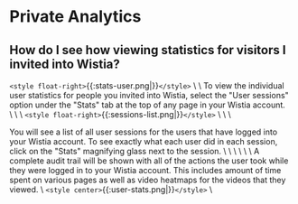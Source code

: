 # Private Analytics


## How do I see how viewing statistics for visitors I invited into Wistia?

`<style float-right>`{{:stats-user.png|}}`</style>`
\\
\\
To view the individual user statistics for people you invited into Wistia, select the "User sessions" option under the "Stats" tab at the top of any page in your Wistia account.  
\\
\\
\\
`<style float-right>`{{:sessions-list.png|}}`</style>`
\\
\\
\\

You will see a list of all user sessions for the users that have logged into your Wistia account.  To see exactly what each user did in each session, click on the "Stats" magnifying glass next to the session. 
\\
\\
\\
\\
\\
\\
A complete audit trail will be shown with all of the actions the user took while they were logged in to your Wistia account.  This includes amount of time spent on various pages as well as video heatmaps for the videos that they viewed.
\\
`<style center>`{{:user-stats.png|}}`</style>`
\\
